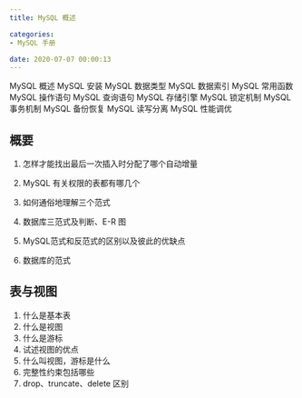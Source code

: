 ```yaml
---
title: MySQL 概述

categories:
- MySQL 手册

date: 2020-07-07 00:00:13
---
```

MySQL 概述
MySQL 安装
MySQL 数据类型
MySQL 数据索引
MySQL 常用函数
MySQL 操作语句
MySQL 查询语句
MySQL 存储引擎
MySQL 锁定机制
MySQL 事务机制
MySQL 备份恢复
MySQL 读写分离
MySQL 性能调优

## 概要
1. 怎样才能找出最后一次插入时分配了哪个自动增量
1. MySQL 有关权限的表都有哪几个

1. 如何通俗地理解三个范式
1. 数据库三范式及判断、E-R 图
1. MySQL范式和反范式的区别以及彼此的优缺点
1. 数据库的范式








## 表与视图
1. 什么是基本表
1. 什么是视图
1. 什么是游标
1. 试述视图的优点
1. 什么叫视图，游标是什么
1. 完整性约束包括哪些
1. drop、truncate、delete 区别









